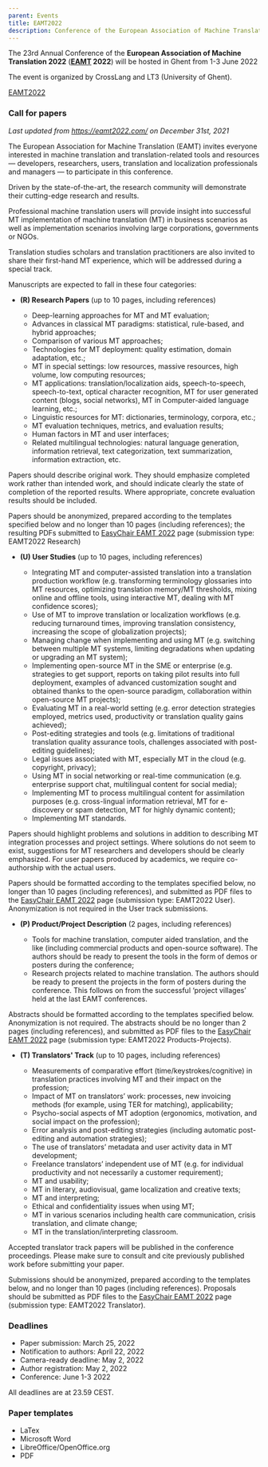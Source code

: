 ```yaml
---
parent: Events
title: EAMT2022
description: Conference of the European Association of Machine Translation
---
```


The 23rd Annual Conference of the **European Association of Machine Translation 2022** (**[EAMT](/organizations/eamt.md) 2022**) will be hosted in Ghent from 1-3 June 2022

The event is organized by CrossLang and LT3 (University of Ghent).

[EAMT2022](https://eamt2022.com/)


### Call for papers

*Last updated from https://eamt2022.com/ on December 31st, 2021*

The European Association for Machine Translation (EAMT) invites everyone interested in machine translation and translation-related tools and resources ― developers, researchers, users, translation and localization professionals and managers ― to participate in this conference.

Driven by the state-of-the-art, the research community will demonstrate their cutting-edge research and results.

Professional machine translation users will provide insight into successful MT implementation of machine translation (MT) in business scenarios as well as implementation scenarios involving large corporations, governments or NGOs.

Translation studies scholars and translation practitioners are also invited to share their first-hand MT experience, which will be addressed during a special track.

Manuscripts are expected to fall in these four categories:

- **(R) Research Papers** (up to 10 pages, including references)

    - Deep-learning approaches for MT and MT evaluation;
    - Advances in classical MT paradigms: statistical, rule-based, and hybrid approaches;
    - Comparison of various MT approaches;
    - Technologies for MT deployment: quality estimation, domain adaptation, etc.;
    - MT in special settings: low resources, massive resources, high volume, low computing resources;
    - MT applications: translation/localization aids, speech-to-speech, speech-to-text, optical character recognition, MT for user generated content (blogs, social networks), MT in Computer-aided language learning, etc.;
    - Linguistic resources for MT: dictionaries, terminology, corpora, etc.;
    - MT evaluation techniques, metrics, and evaluation results;
    - Human factors in MT and user interfaces;
    - Related multilingual technologies: natural language generation, information retrieval, text categorization, text summarization, information extraction, etc.

Papers should describe original work. They should emphasize completed work rather than intended work, and should indicate clearly the state of completion of the reported results. Where appropriate, concrete evaluation results should be included.

Papers should be anonymized, prepared according to the templates specified below and no longer than 10 pages (including references); the resulting PDFs submitted to [EasyChair EAMT 2022](https://easychair.org/account/signin?l=fy2cUipEkkWabcBD82YuJU#) page (submission type: EAMT2022 Research)


- **(U) User Studies** (up to 10 pages, including references)

    - Integrating MT and computer-assisted translation into a translation production workflow (e.g. transforming terminology glossaries into MT resources, optimizing translation memory/MT thresholds, mixing online and offline tools, using interactive MT, dealing with MT confidence scores);
    - Use of MT to improve translation or localization workflows (e.g. reducing turnaround times, improving translation consistency, increasing the scope of globalization projects);
    - Managing change when implementing and using MT (e.g. switching between multiple MT systems, limiting degradations when updating or upgrading an MT system);
    - Implementing open-source MT in the SME or enterprise (e.g. strategies to get support, reports on taking pilot results into full deployment, examples of advanced customization sought and obtained thanks to the open-source paradigm, collaboration within open-source MT projects);
    - Evaluating MT in a real-world setting (e.g. error detection strategies employed, metrics used, productivity or translation quality gains achieved);
    - Post-editing strategies and tools (e.g. limitations of traditional translation quality assurance tools, challenges associated with post-editing guidelines);
    - Legal issues associated with MT, especially MT in the cloud (e.g. copyright, privacy);
    - Using MT in social networking or real-time communication (e.g. enterprise support chat, multilingual content for social media);
    - Implementing MT to process multilingual content for assimilation purposes (e.g. cross-lingual information retrieval, MT for e-discovery or spam detection, MT for highly dynamic content);
    - Implementing MT standards.

Papers should highlight problems and solutions in addition to describing MT integration processes and project settings. Where solutions do not seem to exist, suggestions for MT researchers and developers should be clearly emphasized. For user papers produced by academics, we require co-authorship with the actual users.

Papers should be formatted according to the templates specified below, no longer than 10 pages (including references), and submitted as PDF files to the [EasyChair EAMT 2022](https://easychair.org/account/signin?l=fy2cUipEkkWabcBD82YuJU#) page (submission type: EAMT2022 User). Anonymization is not required in the User track submissions.


- **(P) Product/Project Description** (2 pages, including references)

    - Tools for machine translation, computer aided translation, and the like (including commercial products and open-source software). The authors should be ready to present the tools in the form of demos or posters during the conference;
    - Research projects related to machine translation. The authors should be ready to present the projects in the form of posters during the conference. This follows on from the successful ‘project villages’ held at the last EAMT conferences.

Abstracts should be formatted according to the templates specified below.  Anonymization is not required. The abstracts should be no longer than 2 pages (including references), and submitted as PDF files to the [EasyChair EAMT 2022](https://easychair.org/account/signin?l=fy2cUipEkkWabcBD82YuJU#) page (submission type: EAMT2022 Products-Projects).


- **(T) Translators' Track** (up to 10 pages, including references)

    - Measurements of comparative effort (time/keystrokes/cognitive) in translation practices involving MT and their impact on the profession;
    - Impact of MT on translators’ work: processes, new invoicing methods (for example, using TER for matching), applicability;
    - Psycho-social aspects of MT adoption (ergonomics, motivation, and social impact on the profession);
    - Error analysis and post-editing strategies (including automatic post-editing and automation strategies);
    - The use of translators’ metadata and user activity data in MT development;
    - Freelance translators’ independent use of MT (e.g. for individual productivity and not necessarily a customer requirement);
    - MT and usability;
    - MT in literary, audiovisual, game localization and creative texts;
    - MT and interpreting;
    - Ethical and confidentiality issues when using MT;
    - MT in various scenarios including health care communication, crisis translation, and climate change;
    - MT in the translation/interpreting classroom.

Accepted translator track papers will be published in the conference proceedings. Please make sure to consult and cite previously published work before submitting your paper.

Submissions should be anonymized, prepared according to the templates below, and no longer than 10 pages (including references). Proposals should be submitted as PDF files to the [EasyChair EAMT 2022](https://easychair.org/account/signin?l=fy2cUipEkkWabcBD82YuJU#) page (submission type: EAMT2022 Translator).


### Deadlines

- Paper submission: March 25, 2022
- Notification to authors: April 22, 2022
- Camera-ready deadline: May 2, 2022
- Author registration: May 2, 2022
- Conference: June 1-3 2022

All deadlines are at 23.59 CEST.


### Paper templates

- LaTex
- Microsoft Word
- LibreOffice/OpenOffice.org
- PDF
